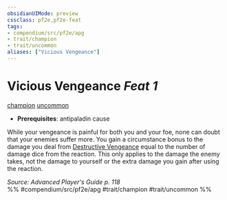 ```yaml
---
obsidianUIMode: preview
cssclass: pf2e,pf2e-feat
tags:
- compendium/src/pf2e/apg
- trait/champion
- trait/uncommon
aliases: ["Vicious Vengeance"]
---
```

# Vicious Vengeance  *Feat 1*  
[champion](rules/traits/champion.md)  [uncommon](rules/traits/uncommon.md)  

- **Prerequisites**: antipaladin cause

While your vengeance is painful for both you and your foe, none can doubt that your enemies suffer more. You gain a circumstance bonus to the damage you deal from [Destructive Vengeance](rules/actions/destructive-vengeance-apg.md) equal to the number of damage dice from the reaction. This only applies to the damage the enemy takes, not the damage to yourself or the extra damage you gain after using the reaction.

*Source: Advanced Player's Guide p. 118*  
%% #compendium/src/pf2e/apg #trait/champion #trait/uncommon %%